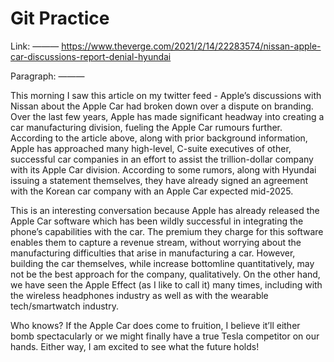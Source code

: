 # Git Practice

Link:
———
https://www.theverge.com/2021/2/14/22283574/nissan-apple-car-discussions-report-denial-hyundai

Paragraph:
———

This morning I saw this article on my twitter feed - Apple’s discussions with Nissan about the Apple Car had broken down over a dispute on branding. Over the last few years, Apple has made significant headway into creating a car manufacturing division, fueling the Apple Car rumours further. According to the article above, along with prior background information, Apple has approached many high-level, C-suite executives of other, successful car companies in an effort to assist the trillion-dollar company with its Apple Car division. According to some rumors, along with Hyundai issuing a statement themselves, they have already signed an agreement with the Korean car company with an Apple Car expected mid-2025.  

This is an interesting conversation because Apple has already released the Apple Car software which has been wildly successful in integrating the phone’s capabilities with the car. The premium they charge for this software enables them to capture a revenue stream, without worrying about the manufacturing difficulties that arise in manufacturing a car. However, building the car themselves, while increase bottomline quantitatively, may not be the best approach for the company, qualitatively. On the other hand, we have seen the Apple Effect (as I like to call it) many times, including with the wireless headphones industry as well as with the wearable tech/smartwatch industry. 

Who knows? If the Apple Car does come to fruition, I believe it’ll either bomb spectacularly or we might finally have a true Tesla competitor on our hands. Either way, I am excited to see what the future holds! 